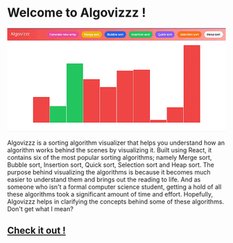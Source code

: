 # Welcome to Algovizzz !

![Algovizzz landing page](/public/Algo_gif-1.gif)

Algovizzz is a sorting algorithm visualizer that helps you understand how an algorithm works behind the scenes by visualizing it. Built using React, it contains six of the most popular sorting algorithms; namely Merge sort, Bubble sort, Insertion sort, Quick sort, Selection sort and Heap sort. The purpose behind visualizing the algorithms is because it becomes much easier to understand them and brings out the reading to life. And as someone who isn't a formal computer science student, getting a hold of all these algorithms took a significant amount of time and effort. Hopefully, Algovizzz helps in clarifying the concepts behind some of these algorithms. Don't get what I mean?

## <a href="https://algovizzz.netlify.app/" target="_blank">Check it out !</a>
